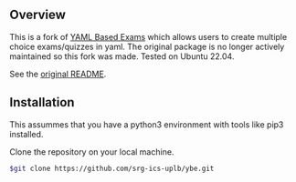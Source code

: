 ## Overview

This is a fork of [YAML Based Exams](https://github.com/robbert-harms/ybe) which 
allows users to create multiple choice exams/quizzes in yaml. The original package 
is no longer actively maintained so this fork was made. Tested on Ubuntu 22.04.

See the [original README](./README.rst).

## Installation

This assummes that you have a python3 environment with tools like pip3 installed.

Clone the repository on your local machine.

```bash
$git clone https://github.com/srg-ics-uplb/ybe.git
```


